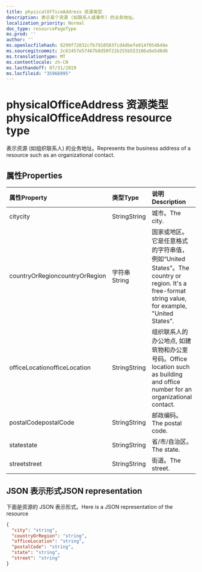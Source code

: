 ```yaml
---
title: physicalOfficeAddress 资源类型
description: 表示某个资源 (如联系人或事件) 的业务地址。
localization_priority: Normal
doc_type: resourcePageType
ms.prod: ''
author: ''
ms.openlocfilehash: 8299f72032cfb7910583fcd4dbefe914f054648e
ms.sourcegitcommit: 2c62457e57467b8d50f21b255b553106a9a5d8d6
ms.translationtype: MT
ms.contentlocale: zh-CN
ms.lasthandoff: 07/31/2019
ms.locfileid: "35966095"
---
```

# <a name="physicalofficeaddress-resource-type"></a><span data-ttu-id="1debf-103">physicalOfficeAddress 资源类型</span><span class="sxs-lookup"><span data-stu-id="1debf-103">physicalOfficeAddress resource type</span></span>

<span data-ttu-id="1debf-104">表示资源 (如组织联系人) 的业务地址。</span><span class="sxs-lookup"><span data-stu-id="1debf-104">Represents the business address of a resource such as an organizational contact.</span></span>

## <a name="properties"></a><span data-ttu-id="1debf-105">属性</span><span class="sxs-lookup"><span data-stu-id="1debf-105">Properties</span></span>

| <span data-ttu-id="1debf-106">属性</span><span class="sxs-lookup"><span data-stu-id="1debf-106">Property</span></span>     | <span data-ttu-id="1debf-107">类型</span><span class="sxs-lookup"><span data-stu-id="1debf-107">Type</span></span>   |<span data-ttu-id="1debf-108">说明</span><span class="sxs-lookup"><span data-stu-id="1debf-108">Description</span></span>|
|:---------------|:--------|:----------|
|<span data-ttu-id="1debf-109">city</span><span class="sxs-lookup"><span data-stu-id="1debf-109">city</span></span>|<span data-ttu-id="1debf-110">String</span><span class="sxs-lookup"><span data-stu-id="1debf-110">String</span></span>|<span data-ttu-id="1debf-111">城市。</span><span class="sxs-lookup"><span data-stu-id="1debf-111">The city.</span></span>|
|<span data-ttu-id="1debf-112">countryOrRegion</span><span class="sxs-lookup"><span data-stu-id="1debf-112">countryOrRegion</span></span>|<span data-ttu-id="1debf-113">字符串</span><span class="sxs-lookup"><span data-stu-id="1debf-113">String</span></span>|<span data-ttu-id="1debf-p101">国家或地区。它是任意格式的字符串值，例如“United States”。</span><span class="sxs-lookup"><span data-stu-id="1debf-p101">The country or region. It's a free-format string value, for example, "United States".</span></span>|
|<span data-ttu-id="1debf-116">officeLocation</span><span class="sxs-lookup"><span data-stu-id="1debf-116">officeLocation</span></span>  | <span data-ttu-id="1debf-117">String</span><span class="sxs-lookup"><span data-stu-id="1debf-117">String</span></span> | <span data-ttu-id="1debf-118">组织联系人的办公地点, 如建筑物和办公室号码。</span><span class="sxs-lookup"><span data-stu-id="1debf-118">Office location such as building and office number for an organizational contact.</span></span>  |
|<span data-ttu-id="1debf-119">postalCode</span><span class="sxs-lookup"><span data-stu-id="1debf-119">postalCode</span></span>|<span data-ttu-id="1debf-120">String</span><span class="sxs-lookup"><span data-stu-id="1debf-120">String</span></span>|<span data-ttu-id="1debf-121">邮政编码。</span><span class="sxs-lookup"><span data-stu-id="1debf-121">The postal code.</span></span>|
|<span data-ttu-id="1debf-122">state</span><span class="sxs-lookup"><span data-stu-id="1debf-122">state</span></span>|<span data-ttu-id="1debf-123">String</span><span class="sxs-lookup"><span data-stu-id="1debf-123">String</span></span>|<span data-ttu-id="1debf-124">省/市/自治区。</span><span class="sxs-lookup"><span data-stu-id="1debf-124">The state.</span></span>|
|<span data-ttu-id="1debf-125">street</span><span class="sxs-lookup"><span data-stu-id="1debf-125">street</span></span>|<span data-ttu-id="1debf-126">String</span><span class="sxs-lookup"><span data-stu-id="1debf-126">String</span></span>|<span data-ttu-id="1debf-127">街道。</span><span class="sxs-lookup"><span data-stu-id="1debf-127">The street.</span></span>|

## <a name="json-representation"></a><span data-ttu-id="1debf-128">JSON 表示形式</span><span class="sxs-lookup"><span data-stu-id="1debf-128">JSON representation</span></span>

<span data-ttu-id="1debf-129">下面是资源的 JSON 表示形式。</span><span class="sxs-lookup"><span data-stu-id="1debf-129">Here is a JSON representation of the resource</span></span>

<!-- {
  "blockType": "resource",
  "optionalProperties": [

  ],
  "@odata.type": "microsoft.graph.physicalOfficeAddress"
}-->

```json
{
  "city": "string",
  "countryOrRegion": "string",
  "officeLocation": "string",
  "postalCode": "string",
  "state": "string",
  "street": "string"
}

```

<!-- uuid: 8fcb5dbc-d5aa-4681-8e31-b001d5168d79
2015-10-25 14:57:30 UTC -->
<!-- {
  "type": "#page.annotation",
  "description": "physicalOfficeAddress resource",
  "keywords": "",
  "section": "documentation",
  "tocPath": ""
}-->
